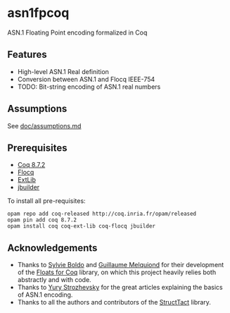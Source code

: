 # asn1fpcoq
ASN.1 Floating Point encoding formalized in Coq

## Features
* High-level ASN.1 Real definition 
* Conversion between ASN.1 and Flocq IEEE-754
* TODO: Bit-string encoding of ASN.1 real numbers
## Assumptions
See [doc/assumptions.md](https://github.com/digamma-ai/asn1fpcoq/blob/master/doc/assumptions.md)

## Prerequisites
* [Coq 8.7.2](https://coq.inria.fr/)  
* [Flocq](http://flocq.gforge.inria.fr/)  
* [ExtLib](https://github.com/coq-ext-lib/coq-ext-lib)
* [jbuilder](https://github.com/ocaml/dune)  

To install all pre-requisites:

    opam repo add coq-released http://coq.inria.fr/opam/released
    opam pin add coq 8.7.2
    opam install coq coq-ext-lib coq-flocq jbuilder

## Acknowledgements
* Thanks to [Sylvie Boldo](https://www.lri.fr/~sboldo/) and [Guillaume Melquiond](https://www.lri.fr/~melquion/) for their development of the [Floats for Coq](http://flocq.gforge.inria.fr/) library, on which this project heavily relies both abstractly and with code.
* Thanks to [Yury Strozhevsky](https://www.strozhevsky.com/) for the great articles explaining  the basics of ASN.1 encoding.
* Thanks to all the authors and contributors of the [StructTact](https://github.com/uwplse/StructTact) library.
